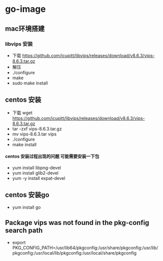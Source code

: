 # go-image

## mac环境搭建

### libvips 安装
- 下载 https://github.com/jcupitt/libvips/releases/download/v8.6.3/vips-8.6.3.tar.gz
- 解压
- ./configure
- make
- sudo make install

## centos 安装
- 下载 wget https://github.com/jcupitt/libvips/releases/download/v8.6.3/vips-8.6.3.tar.gz
- tar -zxf vips-8.6.3.tar.gz
- mv vips-8.6.3.tar vips
- ./configure
- make install

#### centos 安装过程出现的问题 可能需要安装一下包
- yum install libpng-devel
- yum install glib2-devel
- yum -y install expat-devel

## centos 安装go
- yum install go

## Package vips was not found in the pkg-config search path
-  export PKG_CONFIG_PATH=/usr/lib64/pkgconfig:/usr/share/pkgconfig:/usr/lib/pkgconfig:/usr/local/lib/pkgconfig:/usr/local/share/pkgconfig

